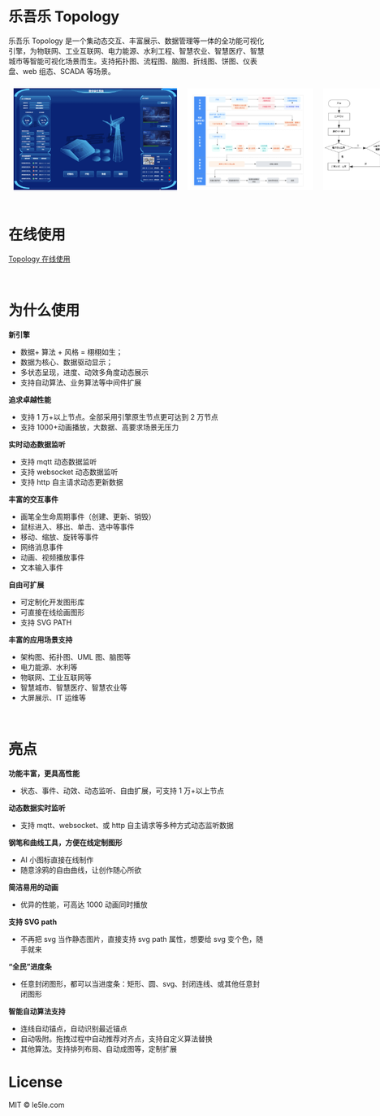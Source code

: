 # 乐吾乐 Topology

乐吾乐 Topology 是一个集动态交互、丰富展示、数据管理等一体的全功能可视化引擎，为物联网、工业互联网、电力能源、水利工程、智慧农业、智慧医疗、智慧城市等智能可视化场景而生。支持拓扑图、流程图、脑图、折线图、饼图、仪表盘、web 组态、SCADA 等场景。

<div style="display:flex;justify-content:">
<img style="height:200px;margin: 10px" src="/img/1.gif" >

<img style="height:200px;margin: 10px" src="/img/2.png" >

<img style="height:200px;margin: 10px" src="/img/3.png">  
</div>

<br>

# 在线使用

[Topology 在线使用](http://topology.le5le.com)

<br>

# 为什么使用

**新引擎**

- 数据+ 算法 + 风格 = 栩栩如生；
- 数据为核心、数据驱动显示；
- 多状态呈现，进度、动效多角度动态展示
- 支持自动算法、业务算法等中间件扩展

**追求卓越性能**

- 支持 1 万+以上节点。全部采用引擎原生节点更可达到 2 万节点
- 支持 1000+动画播放，大数据、高要求场景无压力

**实时动态数据监听**

- 支持 mqtt 动态数据监听
- 支持 websocket 动态数据监听
- 支持 http 自主请求动态更新数据

**丰富的交互事件**

- 画笔全生命周期事件（创建、更新、销毁）
- 鼠标进入、移出、单击、选中等事件
- 移动、缩放、旋转等事件
- 网络消息事件
- 动画、视频播放事件
- 文本输入事件

**自由可扩展**

- 可定制化开发图形库
- 可直接在线绘画图形
- 支持 SVG PATH

**丰富的应用场景支持**

- 架构图、拓扑图、UML 图、脑图等
- 电力能源、水利等
- 物联网、工业互联网等
- 智慧城市、智慧医疗、智慧农业等
- 大屏展示、IT 运维等

<br>

# 亮点

**功能丰富，更具高性能**

- 状态、事件、动效、动态监听、自由扩展，可支持 1 万+以上节点

**动态数据实时监听**

- 支持 mqtt、websocket、或 http 自主请求等多种方式动态监听数据

**钢笔和曲线工具，方便在线定制图形**

- AI 小图标直接在线制作
- 随意涂鸦的自由曲线，让创作随心所欲

**简洁易用的动画**

- 优异的性能，可高达 1000 动画同时播放

**支持 SVG path**

- 不再把 svg 当作静态图片，直接支持 svg path 属性，想要给 svg 变个色，随手就来

**“全民”进度条**

- 任意封闭图形，都可以当进度条：矩形、圆、svg、封闭连线、或其他任意封闭图形

**智能自动算法支持**

- 连线自动锚点，自动识别最近锚点
- 自动吸附。拖拽过程中自动推荐对齐点，支持自定义算法替换
- 其他算法。支持排列布局、自动成图等，定制扩展

# License

MIT © le5le.com
